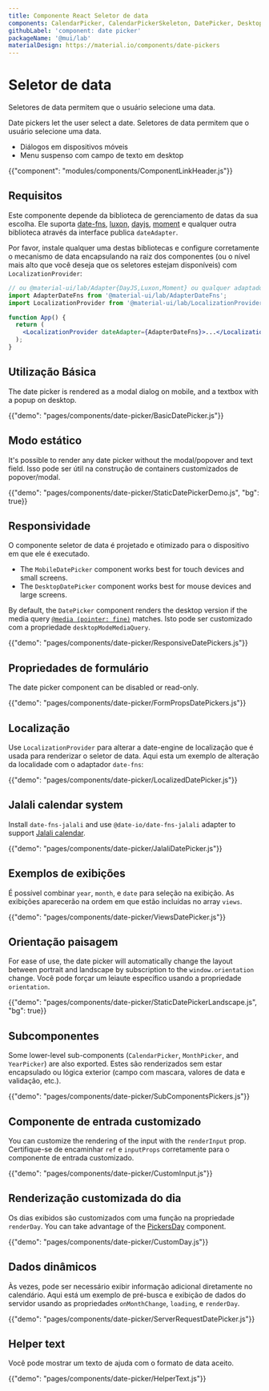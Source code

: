 ```yaml
---
title: Componente React Seletor de data
components: CalendarPicker, CalendarPickerSkeleton, DatePicker, DesktopDatePicker, MobileDatePicker, MonthPicker, PickersDay, StaticDatePicker, YearPicker
githubLabel: 'component: date picker'
packageName: '@mui/lab'
materialDesign: https://material.io/components/date-pickers
---
```


# Seletor de data

<p class="description">Seletores de data permitem que o usuário selecione uma data.</p>

Date pickers let the user select a date. Seletores de data permitem que o usuário selecione uma data.

- Diálogos em dispositivos móveis
- Menu suspenso com campo de texto em desktop

{{"component": "modules/components/ComponentLinkHeader.js"}}

## Requisitos

Este componente depende da biblioteca de gerenciamento de datas da sua escolha. Ele suporta [date-fns](https://date-fns.org/), [luxon](https://moment.github.io/luxon/), [dayjs](https://github.com/iamkun/dayjs), [moment](https://momentjs.com/) e qualquer outra biblioteca através da interface publica `dateAdapter`.

Por favor, instale qualquer uma destas bibliotecas e configure corretamente o mecanismo de data encapsulando na raiz dos componentes (ou o nível mais alto que você deseja que os seletores estejam disponíveis) com `LocalizationProvider`:

```jsx
// ou @material-ui/lab/Adapter{DayJS,Luxon,Moment} ou qualquer adaptador válido de date-io
import AdapterDateFns from '@material-ui/lab/AdapterDateFns';
import LocalizationProvider from '@material-ui/lab/LocalizationProvider';

function App() {
  return (
    <LocalizationProvider dateAdapter={AdapterDateFns}>...</LocalizationProvider>
  );
}
```

## Utilização Básica

The date picker is rendered as a modal dialog on mobile, and a textbox with a popup on desktop.

{{"demo": "pages/components/date-picker/BasicDatePicker.js"}}

## Modo estático

It's possible to render any date picker without the modal/popover and text field. Isso pode ser útil na construção de containers customizados de popover/modal.

{{"demo": "pages/components/date-picker/StaticDatePickerDemo.js", "bg": true}}

## Responsividade

O componente seletor de data é projetado e otimizado para o dispositivo em que ele é executado.

- The `MobileDatePicker` component works best for touch devices and small screens.
- The `DesktopDatePicker` component works best for mouse devices and large screens.

By default, the `DatePicker` component renders the desktop version if the media query [`@media (pointer: fine)`](https://developer.mozilla.org/en-US/docs/Web/CSS/@media/pointer) matches. Isto pode ser customizado com a propriedade `desktopModeMediaQuery`.

{{"demo": "pages/components/date-picker/ResponsiveDatePickers.js"}}

## Propriedades de formulário

The date picker component can be disabled or read-only.

{{"demo": "pages/components/date-picker/FormPropsDatePickers.js"}}

## Localização

Use `LocalizationProvider` para alterar a date-engine de localização que é usada para renderizar o seletor de data. Aqui esta um exemplo de alteração da localidade com o adaptador `date-fns`:

{{"demo": "pages/components/date-picker/LocalizedDatePicker.js"}}

## Jalali calendar system

Install `date-fns-jalali` and use `@date-io/date-fns-jalali` adapter to support [Jalali calendar](https://en.wikipedia.org/wiki/Jalali_calendar).

{{"demo": "pages/components/date-picker/JalaliDatePicker.js"}}

## Exemplos de exibições

É possível combinar `year`, `month`, e `date` para seleção na exibição. As exibições aparecerão na ordem em que estão incluídas no array `views`.

{{"demo": "pages/components/date-picker/ViewsDatePicker.js"}}

## Orientação paisagem

For ease of use, the date picker will automatically change the layout between portrait and landscape by subscription to the `window.orientation` change. Você pode forçar um leiaute específico usando a propriedade `orientation`.

{{"demo": "pages/components/date-picker/StaticDatePickerLandscape.js", "bg": true}}

## Subcomponentes

Some lower-level sub-components (`CalendarPicker`, `MonthPicker`, and `YearPicker`) are also exported. Estes são renderizados sem estar encapsulado ou  lógica exterior (campo com mascara, valores de data e validação, etc.).

{{"demo": "pages/components/date-picker/SubComponentsPickers.js"}}

## Componente de entrada customizado

You can customize the rendering of the input with the `renderInput` prop. Certifique-se de encaminhar `ref` e `inputProps` corretamente para o componente de entrada customizado.

{{"demo": "pages/components/date-picker/CustomInput.js"}}

## Renderização customizada do dia

Os dias exibidos são customizados com uma função na propriedade `renderDay`. You can take advantage of the [PickersDay](/api/pickers-day/) component.

{{"demo": "pages/components/date-picker/CustomDay.js"}}

## Dados dinâmicos

Às vezes, pode ser necessário exibir informação adicional diretamente no calendário. Aqui está um exemplo de pré-busca e exibição de dados do servidor usando as propriedades `onMonthChange`, `loading`, e `renderDay`.

{{"demo": "pages/components/date-picker/ServerRequestDatePicker.js"}}

## Helper text

Você pode mostrar um texto de ajuda com o formato de data aceito.

{{"demo": "pages/components/date-picker/HelperText.js"}}
